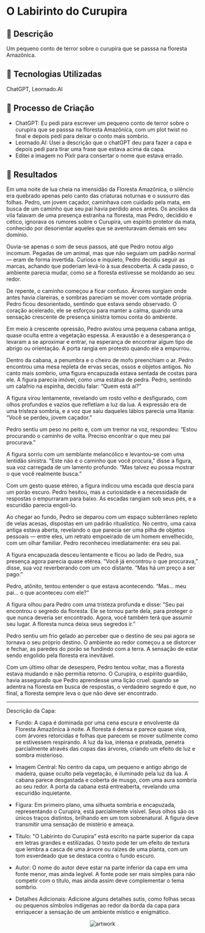 # O Labirinto do Curupira

## 📒 Descrição
Um pequeno conto de terror sobre o curupira que se passsa na floresta Amazônica.

## 🤖 Tecnologias Utilizadas
ChatGPT, Leornado.AI

## 🧐 Processo de Criação
- ChatGPT: Eu pedi para escrever um pequeno conto de terror sobre o curupira que se passsa na floresta Amazônica, com um plot twist no final e depois pedi para deixar o conto mais sombrio.
- Leornado.AI: Usei a descrição que o chatGPT deu para fazer a capa e depois pedi para tirar uma frase que estava acima da capa.
- Editei a imagem no Pixlr para consertar o nome que estava errado.

## 🚀 Resultados
Em uma noite de lua cheia na imensidão da Floresta Amazônica, o silêncio era quebrado apenas pelo canto das criaturas noturnas e o sussurro das folhas. Pedro, um jovem caçador, caminhava com cuidado pela mata, em busca de um caminho que seu pai havia perdido anos antes. Os anciãos da vila falavam de uma presença estranha na floresta, mas Pedro, decidido e cético, ignorava os rumores sobre o Curupira, um espírito protetor da mata, conhecido por desorientar aqueles que se aventuravam demais em seu domínio.

Ouvia-se apenas o som de seus passos, até que Pedro notou algo incomum. Pegadas de um animal, mas que não seguiam um padrão normal — eram de forma invertida. Curioso e inquieto, Pedro decidiu seguir as marcas, achando que poderiam levá-lo à sua descoberta. A cada passo, o ambiente parecia mudar, como se a floresta estivesse se moldando ao seu redor.

De repente, o caminho começou a ficar confuso. Árvores surgiam onde antes havia clareiras, e sombras pareciam se mover com vontade própria. Pedro ficou desorientado, sentindo que estava sendo observado. O coração acelerado, ele se esforçou para manter a calma, quando uma sensação crescente de presença sinistra tomou conta do ambiente.

Em meio à crescente opressão, Pedro avistou uma pequena cabana antiga, quase oculta entre a vegetação espessa. A exaustão e a desesperança o levaram a se aproximar e entrar, na esperança de encontrar algum tipo de abrigo ou orientação. A porta rangia em protesto quando ele a empurrou.

Dentro da cabana, a penumbra e o cheiro de mofo preenchiam o ar. Pedro encontrou uma mesa repleta de ervas secas, ossos e objetos antigos. No canto mais sombrio, uma figura encapuzada estava sentada de costas para ele. A figura parecia imóvel, como uma estátua de pedra. Pedro, sentindo um calafrio na espinha, decidiu falar: “Quem está aí?”

A figura virou lentamente, revelando um rosto velho e desfigurado, com olhos profundos e vazios que refletiam a luz da lua. A expressão era de uma tristeza sombria, e a voz que saiu daqueles lábios parecia uma litania: “Você se perdeu, jovem caçador.”

Pedro sentiu um peso no peito e, com um tremor na voz, respondeu: “Estou procurando o caminho de volta. Preciso encontrar o que meu pai procurava.”

A figura sorriu com um semblante melancólico e levantou-se com uma lentidão sinistra. “Este não é o caminho que você procura,” disse a figura, sua voz carregada de um lamento profundo. “Mas talvez eu possa mostrar o que você realmente busca.”

Com um gesto quase etéreo, a figura indicou uma escada que descia para um porão escuro. Pedro hesitou, mas a curiosidade e a necessidade de respostas o empurraram para baixo. As escadas rangiam sob seus pés, e a escuridão parecia engoli-lo.

Ao chegar ao fundo, Pedro se deparou com um espaço subterrâneo repleto de velas acesas, dispostas em um padrão ritualístico. No centro, uma caixa antiga estava aberta, revelando o que parecia ser uma pilha de objetos pessoais — entre eles, um retrato empoeirado de um homem envelhecido, com um olhar familiar. Pedro reconheceu imediatamente: era seu pai.

A figura encapuzada desceu lentamente e ficou ao lado de Pedro, sua presença agora parecia quase etérea. “Você já encontrou o que procurava,” disse, sua voz reverberando com um eco distante. “Mas há um preço a ser pago.”

Pedro, atônito, tentou entender o que estava acontecendo. “Mas... meu pai... o que aconteceu com ele?”

A figura olhou para Pedro com uma tristeza profunda e disse: “Seu pai encontrou o segredo da floresta. Ele se tornou parte dela, para proteger o que nunca deveria ser encontrado. Agora, você também terá que assumir seu lugar. A floresta nunca deixa seus segredos ir.”

Pedro sentiu um frio gelado ao perceber que o destino de seu pai agora se tornava o seu próprio destino. O ambiente ao redor começou a se distorcer e fechar, as paredes do porão se fundindo com a terra. A sensação de estar sendo engolido pela floresta era inevitável.

Com um último olhar de desespero, Pedro tentou voltar, mas a floresta estava mudando e não permitia retorno. O Curupira, o espírito guardião, havia assegurado que Pedro aprendesse uma lição cruel: quando se adentra na floresta em busca de respostas, o verdadeiro segredo é que, no final, a floresta sempre leva o que não deve ser encontrado.
_______________________________________________________________________________________________________________________________________________________________________________________________________________________________________________________________
Descrição da Capa:

- Fundo: A capa é dominada por uma cena escura e envolvente da Floresta Amazônica à noite. A floresta é densa e parece quase viva, com árvores retorcidas e folhas que parecem se mover sutilmente como se estivessem respirando. A luz da lua, intensa e prateada, penetra parcialmente através das copas das árvores, criando um efeito de luz e sombra misterioso.

- Imagem Central: No centro da capa, um pequeno e antigo abrigo de madeira, quase oculto pela vegetação, é iluminado pela luz da lua. A cabana parece desgastada e coberta de musgo, com uma aura sombria ao seu redor. A porta da cabana está entreaberta, revelando uma escuridão inquietante.

- Figura: Em primeiro plano, uma silhueta sombria e encapuzada, representando o Curupira, está parcialmente visível. Seus olhos são os únicos traços distintos, brilhando em um tom sobrenatural. A figura deve transmitir uma sensação de mistério e ameaça.

- Título: "O Labirinto do Curupira" está escrito na parte superior da capa em letras grandes e estilizadas. O texto pode ter um efeito de textura que lembra a casca de uma árvore ou raízes de uma planta, com um tom esverdeado que se destaca contra o fundo escuro.

- Autor: O nome do autor deve estar na parte inferior da capa em uma fonte menor, mas ainda legível. A fonte pode ser mais simples para não competir com o título, mas ainda assim deve complementar o tema sombrio.

- Detalhes Adicionais: Adicione alguns detalhes sutis, como folhas secas ou pequenos símbolos indígenas ao redor da borda da capa para enriquecer a sensação de um ambiente místico e enigmático.

<div align="center">
  
 ![artwork](https://github.com/user-attachments/assets/b55bc7b5-41fe-4cb9-bdff-4d6db598152d)
 
</div>

